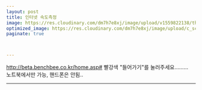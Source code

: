 ```yaml
---
layout: post
title: 인터넷 속도측정
image: https://res.cloudinary.com/dm7h7e8xj/image/upload/v1559822138/theme9_v273a9.jpg
optimized_image: https://res.cloudinary.com/dm7h7e8xj/image/upload/c_scale,w_380/v1559822138/theme9_v273a9.jpg
paginate: true



---
```

http://beta.benchbee.co.kr/home.asp#
빨강색 "들어가기"를 눌러주세요.........<br>
노트북에서만 가능, 핸드폰은 안됨..

---





